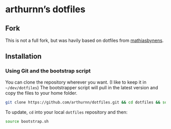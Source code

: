 # arthurnn’s dotfiles

## Fork

This is not a full fork, but was havily based on dotfiles from [mathiasbynens](https://github.com/mathiasbynens/dotfiles).


## Installation

### Using Git and the bootstrap script

You can clone the repository wherever you want. (I like to keep it in `~/dev/dotfiles`) The bootstrapper script will pull in the latest version and copy the files to your home folder.

```bash
git clone https://github.com/arthurnn/dotfiles.git && cd dotfiles && source bootstrap.sh
```

To update, `cd` into your local `dotfiles` repository and then:

```bash
source bootstrap.sh
```

